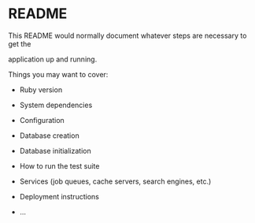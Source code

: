 # README

This README would normally document whatever steps are necessary to get the                         

application up and running.          
  
Things you may want to cover:                                                                              
                                            
* Ruby version                        
              
* System dependencies                                                              
                                            
* Configuration                       
                  
* Database creation        
    
* Database initialization          

* How to run the test suite
  
* Services (job queues, cache servers, search engines, etc.)

* Deployment instructions
  
* ...
